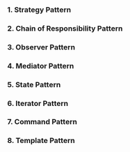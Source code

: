 ### 1. Strategy Pattern
### 2. Chain of Responsibility Pattern
### 3. Observer Pattern
### 4. Mediator Pattern
### 5. State Pattern
### 6. Iterator Pattern
### 7. Command Pattern
### 8. Template Pattern